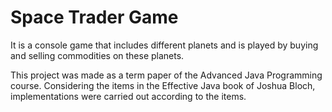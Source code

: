 # Space Trader Game
It is a console game that includes different planets and is played by buying and selling commodities on these planets.


This project was made as a term paper of the Advanced Java Programming course. Considering the items in the Effective Java book of Joshua Bloch, implementations were carried out according to the items.
